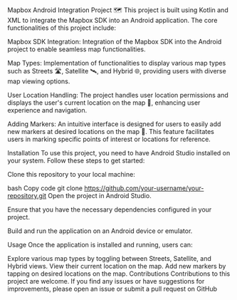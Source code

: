 
Mapbox Android Integration Project 🗺️
This project is built using Kotlin and XML to integrate the Mapbox SDK into an Android application. The core functionalities of this project include:

Mapbox SDK Integration: Integration of the Mapbox SDK into the Android project to enable seamless map functionalities.

Map Types: Implementation of functionalities to display various map types such as Streets 🛣️, Satellite 🛰️, and Hybrid 🌐, providing users with diverse map viewing options.

User Location Handling: The project handles user location permissions and displays the user's current location on the map 📍, enhancing user experience and navigation.

Adding Markers: An intuitive interface is designed for users to easily add new markers at desired locations on the map 📌. This feature facilitates users in marking specific points of interest or locations for reference.

Installation
To use this project, you need to have Android Studio installed on your system. Follow these steps to get started:

Clone this repository to your local machine:

bash
Copy code
git clone https://github.com/your-username/your-repository.git
Open the project in Android Studio.

Ensure that you have the necessary dependencies configured in your project.

Build and run the application on an Android device or emulator.

Usage
Once the application is installed and running, users can:

Explore various map types by toggling between Streets, Satellite, and Hybrid views.
View their current location on the map.
Add new markers by tapping on desired locations on the map.
Contributions
Contributions to this project are welcome. If you find any issues or have suggestions for improvements, please open an issue or submit a pull request on GitHub
